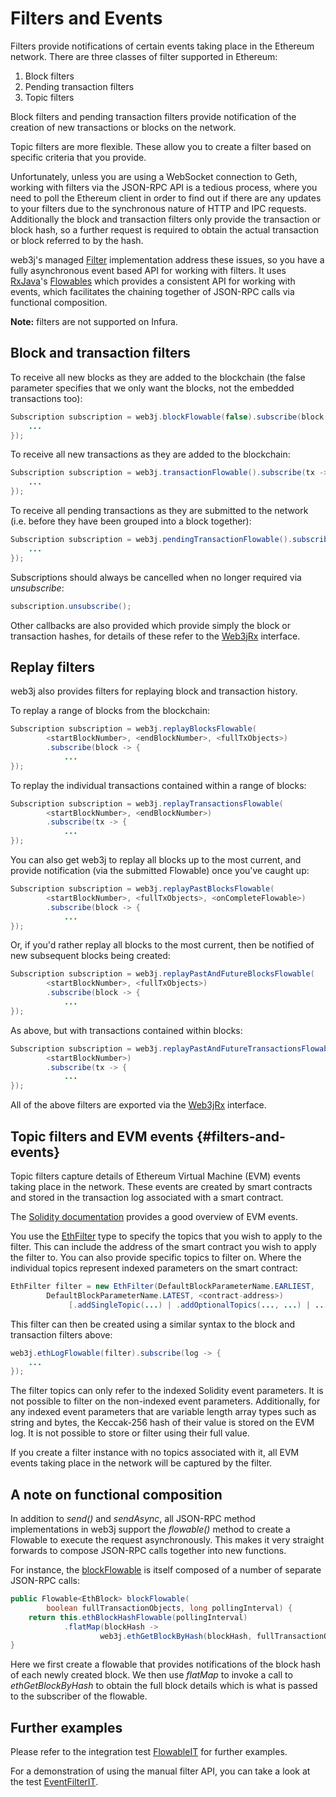 Filters and Events
==================

Filters provide notifications of certain events taking place in the Ethereum network. There are three classes of filter supported in Ethereum:

1.  Block filters
2.  Pending transaction filters
3.  Topic filters

Block filters and pending transaction filters provide notification of the creation of new transactions or blocks on the network.

Topic filters are more flexible. These allow you to create a filter based on specific criteria that you provide.

Unfortunately, unless you are using a WebSocket connection to Geth, working with filters via the JSON-RPC API is a tedious process, where you need to poll the Ethereum client in order to find out if there are any updates to your filters due to the synchronous nature of HTTP and IPC requests. Additionally the block and transaction filters only provide the transaction or block hash, so a further request is required to obtain the actual transaction or block referred to by the hash.

web3j\'s managed [Filter](https://github.com/web3j/web3j/blob/master/core/src/main/java/org/web3j/protocol/core/filters/Filter.java) implementation address these issues, so you have a fully asynchronous event based API for working with filters. It uses [RxJava](https://github.com/ReactiveX/RxJava)\'s [Flowables](http://reactivex.io/RxJava/2.x/javadoc/io/reactivex/Flowable.html) which provides a consistent API for working with events, which facilitates the chaining together of JSON-RPC calls via functional
composition.

**Note:** filters are not supported on Infura.

Block and transaction filters
-----------------------------

To receive all new blocks as they are added to the blockchain (the false
parameter specifies that we only want the blocks, not the embedded
transactions too):

```java
Subscription subscription = web3j.blockFlowable(false).subscribe(block -> {
    ...
});
```

To receive all new transactions as they are added to the blockchain:

```java
Subscription subscription = web3j.transactionFlowable().subscribe(tx -> {
    ...
});
```

To receive all pending transactions as they are submitted to the network
(i.e. before they have been grouped into a block together):

```java
Subscription subscription = web3j.pendingTransactionFlowable().subscribe(tx -> {
    ...
});
```

Subscriptions should always be cancelled when no longer required via
*unsubscribe*:

```java
subscription.unsubscribe();
```

Other callbacks are also provided which provide simply the block or transaction hashes, for details of these refer to the [Web3jRx](https://github.com/web3j/web3j/blob/master/core/src/main/java/org/web3j/protocol/rx/Web3jRx.java) interface.

Replay filters
--------------

web3j also provides filters for replaying block and transaction history.

To replay a range of blocks from the blockchain:

```java
Subscription subscription = web3j.replayBlocksFlowable(
        <startBlockNumber>, <endBlockNumber>, <fullTxObjects>)
        .subscribe(block -> {
            ...
});
```

To replay the individual transactions contained within a range of blocks:

```java
Subscription subscription = web3j.replayTransactionsFlowable(
        <startBlockNumber>, <endBlockNumber>)
        .subscribe(tx -> {
            ...
});
```

You can also get web3j to replay all blocks up to the most current, and provide notification (via the submitted Flowable) once you\'ve caught up:

```java
Subscription subscription = web3j.replayPastBlocksFlowable(
        <startBlockNumber>, <fullTxObjects>, <onCompleteFlowable>)
        .subscribe(block -> {
            ...
});
```

Or, if you\'d rather replay all blocks to the most current, then be notified of new subsequent blocks being created:

```java
Subscription subscription = web3j.replayPastAndFutureBlocksFlowable(
        <startBlockNumber>, <fullTxObjects>)
        .subscribe(block -> {
            ...
});
```

As above, but with transactions contained within blocks:

```java
Subscription subscription = web3j.replayPastAndFutureTransactionsFlowable(
        <startBlockNumber>)
        .subscribe(tx -> {
            ...
});
```

All of the above filters are exported via the [Web3jRx](https://github.com/web3j/web3j/blob/master/core/src/main/java/org/web3j/protocol/rx/Web3jRx.java) interface.

Topic filters and EVM events {#filters-and-events}
----------------------------

Topic filters capture details of Ethereum Virtual Machine (EVM) events taking place in the network. These events are created by smart contracts and stored in the transaction log associated with a smart contract.

The [Solidity documentation](http://solidity.readthedocs.io/en/develop/contracts.html#events) provides a good overview of EVM events.

You use the [EthFilter](https://github.com/web3j/web3j/blob/master/core/src/main/java/org/web3j/protocol/core/methods/request/EthFilter.java) type to specify the topics that you wish to apply to the filter. This can include the address of the smart contract you wish to apply the filter to. You can also provide specific topics to filter on. Where the individual topics represent indexed parameters on the smart contract:

```java
EthFilter filter = new EthFilter(DefaultBlockParameterName.EARLIEST,
        DefaultBlockParameterName.LATEST, <contract-address>)
             [.addSingleTopic(...) | .addOptionalTopics(..., ...) | ...];
```

This filter can then be created using a similar syntax to the block and transaction filters above:

```java
web3j.ethLogFlowable(filter).subscribe(log -> {
    ...
});
```

The filter topics can only refer to the indexed Solidity event parameters. It is not possible to filter on the non-indexed event parameters. Additionally, for any indexed event parameters that are variable length array types such as string and bytes, the Keccak-256 hash of their value is stored on the EVM log. It is not possible to store or filter using their full value.

If you create a filter instance with no topics associated with it, all EVM events taking place in the network will be captured by the filter.

A note on functional composition
--------------------------------

In addition to *send()* and *sendAsync*, all JSON-RPC method implementations in web3j support the *flowable()* method to create a Flowable to execute the request asynchronously. This makes it very straight forwards to compose JSON-RPC calls together into new functions.

For instance, the [blockFlowable](https://github.com/web3j/web3j/blob/master/core/src/main/java/org/web3j/protocol/rx/JsonRpc2_0Rx.java) is itself composed of a number of separate JSON-RPC calls:

```java
public Flowable<EthBlock> blockFlowable(
        boolean fullTransactionObjects, long pollingInterval) {
    return this.ethBlockHashFlowable(pollingInterval)
            .flatMap(blockHash ->
                    web3j.ethGetBlockByHash(blockHash, fullTransactionObjects).flowable());
}
```

Here we first create a flowable that provides notifications of the block hash of each newly created block. We then use *flatMap* to invoke a call to *ethGetBlockByHash* to obtain the full block details which is what is passed to the subscriber of the flowable.

Further examples
----------------

Please refer to the integration test [FlowableIT](https://github.com/web3j/web3j/blob/master/integration-tests/src/test/java/org/web3j/protocol/core/FlowableIT.java) for further examples.

For a demonstration of using the manual filter API, you can take a look
at the test [EventFilterIT](https://github.com/web3j/web3j/blob/master/integration-tests/src/test/java/org/web3j/protocol/scenarios/EventFilterIT.java).